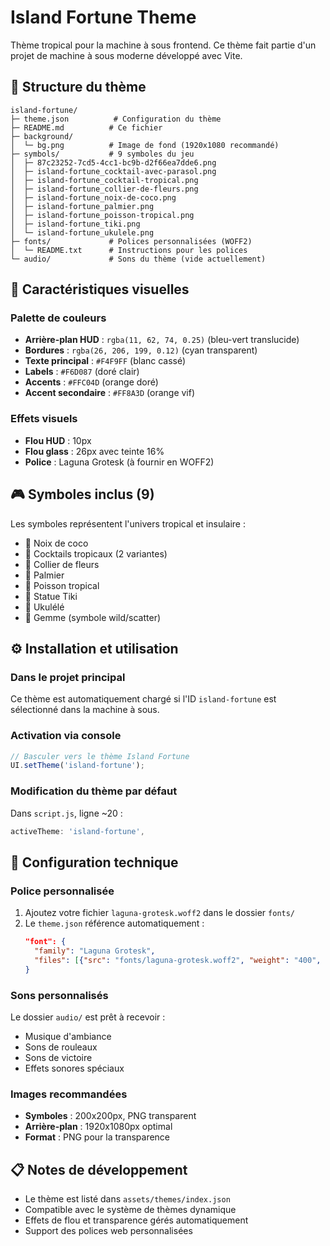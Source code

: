 # Island Fortune Theme

Thème tropical pour la machine à sous frontend. Ce thème fait partie d'un projet de machine à sous moderne développé avec Vite.

## 📁 Structure du thème
```
island-fortune/
├─ theme.json          # Configuration du thème
├─ README.md          # Ce fichier
├─ background/
│  └─ bg.png          # Image de fond (1920x1080 recommandé)
├─ symbols/           # 9 symboles du jeu
│  ├─ 87c23252-7cd5-4cc1-bc9b-d2f66ea7dde6.png
│  ├─ island-fortune_cocktail-avec-parasol.png
│  ├─ island-fortune_cocktail-tropical.png
│  ├─ island-fortune_collier-de-fleurs.png
│  ├─ island-fortune_noix-de-coco.png
│  ├─ island-fortune_palmier.png
│  ├─ island-fortune_poisson-tropical.png
│  ├─ island-fortune_tiki.png
│  └─ island-fortune_ukulele.png
├─ fonts/             # Polices personnalisées (WOFF2)
│  └─ README.txt      # Instructions pour les polices
└─ audio/             # Sons du thème (vide actuellement)
```

## 🎨 Caractéristiques visuelles

### Palette de couleurs
- **Arrière-plan HUD** : `rgba(11, 62, 74, 0.25)` (bleu-vert translucide)
- **Bordures** : `rgba(26, 206, 199, 0.12)` (cyan transparent)
- **Texte principal** : `#F4F9FF` (blanc cassé)
- **Labels** : `#F6D087` (doré clair)
- **Accents** : `#FFC04D` (orange doré)
- **Accent secondaire** : `#FF8A3D` (orange vif)

### Effets visuels
- **Flou HUD** : 10px
- **Flou glass** : 26px avec teinte 16%
- **Police** : Laguna Grotesk (à fournir en WOFF2)

## 🎮 Symboles inclus (9)
Les symboles représentent l'univers tropical et insulaire :
- 🥥 Noix de coco
- 🍹 Cocktails tropicaux (2 variantes)
- 🌺 Collier de fleurs
- 🌴 Palmier
- 🐠 Poisson tropical
- 🗿 Statue Tiki
- 🎸 Ukulélé
- 💎 Gemme (symbole wild/scatter)

## ⚙️ Installation et utilisation

### Dans le projet principal
Ce thème est automatiquement chargé si l'ID `island-fortune` est sélectionné dans la machine à sous.

### Activation via console
```javascript
// Basculer vers le thème Island Fortune
UI.setTheme('island-fortune');
```

### Modification du thème par défaut
Dans `script.js`, ligne ~20 :
```javascript
activeTheme: 'island-fortune',
```

## 🔧 Configuration technique

### Police personnalisée
1. Ajoutez votre fichier `laguna-grotesk.woff2` dans le dossier `fonts/`
2. Le `theme.json` référence automatiquement :
   ```json
   "font": {
     "family": "Laguna Grotesk",
     "files": [{"src": "fonts/laguna-grotesk.woff2", "weight": "400", "style": "normal"}]
   }
   ```

### Sons personnalisés
Le dossier `audio/` est prêt à recevoir :
- Musique d'ambiance
- Sons de rouleaux
- Sons de victoire
- Effets sonores spéciaux

### Images recommandées
- **Symboles** : 200x200px, PNG transparent
- **Arrière-plan** : 1920x1080px optimal
- **Format** : PNG pour la transparence

## 📋 Notes de développement
- Le thème est listé dans `assets/themes/index.json`
- Compatible avec le système de thèmes dynamique
- Effets de flou et transparence gérés automatiquement
- Support des polices web personnalisées